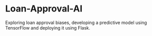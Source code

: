 # Loan-Approval-AI
Exploring loan approval biases, developing a predictive model using TensorFlow and deploying it using Flask.
